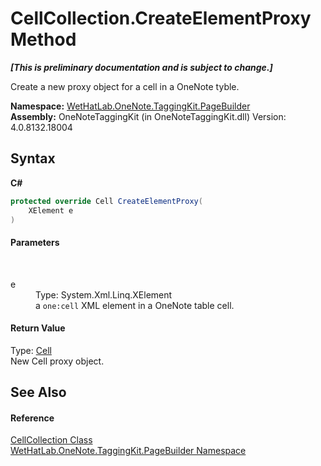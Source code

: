 # CellCollection.CreateElementProxy Method 
 _**\[This is preliminary documentation and is subject to change.\]**_

Create a new proxy object for a cell in a OneNote tyble.

**Namespace:**&nbsp;<a href="56352230-71f2-f4b7-63a8-983965663af5">WetHatLab.OneNote.TaggingKit.PageBuilder</a><br />**Assembly:**&nbsp;OneNoteTaggingKit (in OneNoteTaggingKit.dll) Version: 4.0.8132.18004

## Syntax

**C#**<br />
``` C#
protected override Cell CreateElementProxy(
	XElement e
)
```


#### Parameters
&nbsp;<dl><dt>e</dt><dd>Type: System.Xml.Linq.XElement<br />a `one:cell` XML element in a OneNote table cell.</dd></dl>

#### Return Value
Type: <a href="66fe52c1-34fd-3769-2ea3-c5ed0c1d65ca">Cell</a><br />New Cell proxy object.

## See Also


#### Reference
<a href="09730001-8b9f-c579-5787-c2c81a25ed5d">CellCollection Class</a><br /><a href="56352230-71f2-f4b7-63a8-983965663af5">WetHatLab.OneNote.TaggingKit.PageBuilder Namespace</a><br />